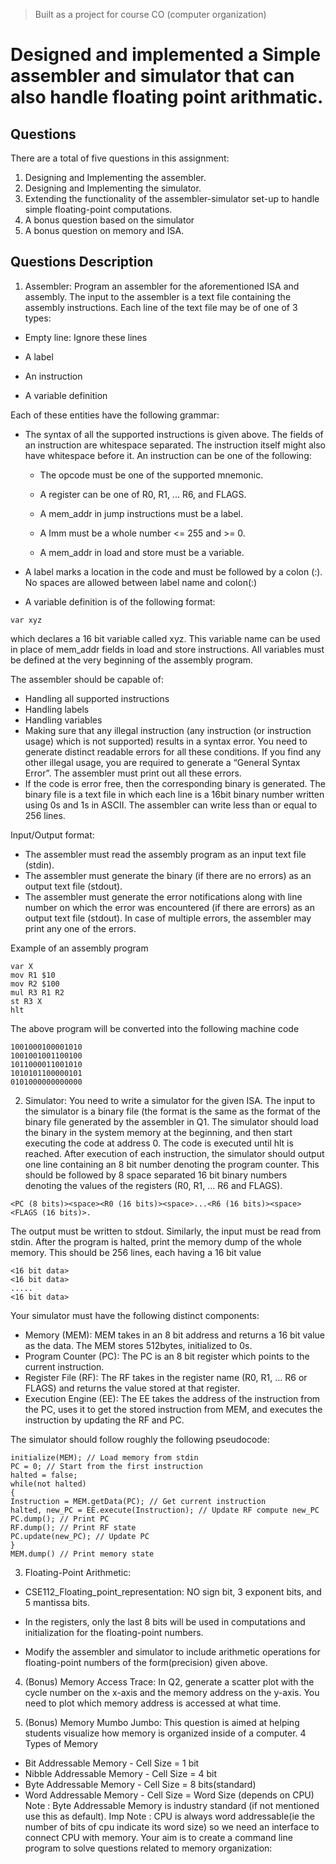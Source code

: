 > Built as a project for course CO (computer organization)
> 
# Designed and implemented a Simple assembler and simulator that can also handle floating point arithmatic.


## Questions
There are a total of five questions in this assignment:
1. Designing and Implementing the assembler.
2. Designing and Implementing the simulator.
3. Extending the functionality of the assembler-simulator set-up to handle simple
floating-point computations.
4. A bonus question based on the simulator
5. A bonus question on memory and ISA. 

## Questions Description
1.  Assembler:
Program an assembler for the aforementioned ISA and assembly. The input to the assembler is
a text file containing the assembly instructions. Each line of the text file may be of one of 3
types:

* Empty line: Ignore these lines

* A label

* An instruction

* A variable definition

Each of these entities have the following grammar:

* The syntax of all the supported instructions is given above. The fields of an instruction are whitespace separated. The instruction itself might also have whitespace before it. An instruction can be one of the following:

    * The opcode must be one of the supported mnemonic.

    * A register can be one of R0, R1, ... R6, and FLAGS.

    * A mem_addr in jump instructions must be a label.

    * A Imm must be a whole number <= 255 and >= 0.

    * A mem_addr in load and store must be a variable.

* A label marks a location in the code and must be followed by a colon (:). No spaces are
allowed between label name and colon(:)

* A variable definition is of the following format:
```
var xyz
```
which declares a 16 bit variable called xyz. This variable name can be used in place of
mem_addr fields in load and store instructions. All variables must be defined at the
very beginning of the assembly program.

The assembler should be capable of:
* Handling all supported instructions
* Handling labels
*  Handling variables
* Making sure that any illegal instruction (any instruction (or instruction usage) which is not supported) results in a syntax error.  You need to generate distinct readable errors for all these conditions. If you find any other illegal usage, you are required to generate a “General Syntax Error”. The assembler must print out all these errors.
* If the code is error free, then the corresponding binary is generated. The binary file is a text file in which each line is a 16bit binary number written using 0s and 1s in ASCII.  The assembler can write less than or equal to 256 lines.

Input/Output format:
* The assembler must read the assembly program as an input text file (stdin).
* The assembler must generate the binary (if there are no errors) as an output text file (stdout).
* The assembler must generate the error notifications along with line number on which the
error was encountered (if there are errors) as an output text file (stdout). In case of
multiple errors, the assembler may print any one of the errors.

Example of an assembly program
```
var X
mov R1 $10
mov R2 $100
mul R3 R1 R2
st R3 X
hlt
```
The above program will be converted into the following machine code
```
1001000100001010
1001001001100100
1011000011001010
1010101100000101
0101000000000000
```

2. Simulator:
You need to write a simulator for the given ISA. The input to the simulator is a binary file (the
format is the same as the format of the binary file generated by the assembler in Q1. The
simulator should load the binary in the system memory at the beginning, and then start
executing the code at address 0. The code is executed until hlt is reached. After execution of
each instruction, the simulator should output one line containing an 8 bit number denoting the
program counter. This should be followed by 8 space separated 16 bit binary numbers denoting
the values of the registers (R0, R1, ... R6 and FLAGS).
```
<PC (8 bits)><space><R0 (16 bits)><space>...<R6 (16 bits)><space><FLAGS (16 bits)>.
```

The output must be written to stdout. Similarly, the input must be read from stdin. After the
program is halted, print the memory dump of the whole memory. This should be 256 lines, each
having a 16 bit value
```
<16 bit data>
<16 bit data>
.....
<16 bit data>
```

Your simulator must have the following distinct components:
* Memory (MEM): MEM takes in an 8 bit address and returns a 16 bit value as the data.
The MEM stores 512bytes, initialized to 0s.
* Program Counter (PC): The PC is an 8 bit register which points to the current instruction.
* Register File (RF): The RF takes in the register name (R0, R1, ... R6 or FLAGS) and
returns the value stored at that register.
* Execution Engine (EE): The EE takes the address of the instruction from the PC, uses it
to get the stored instruction from MEM, and executes the instruction by updating the RF
and PC.

The simulator should follow roughly the following pseudocode:
```
initialize(MEM); // Load memory from stdin
PC = 0; // Start from the first instruction
halted = false;
while(not halted)
{
Instruction = MEM.getData(PC); // Get current instruction
halted, new_PC = EE.execute(Instruction); // Update RF compute new_PC
PC.dump(); // Print PC
RF.dump(); // Print RF state
PC.update(new_PC); // Update PC
}
MEM.dump() // Print memory state
```

3. Floating-Point Arithmetic:

* CSE112_Floating_point_representation: NO sign bit, 3 exponent bits, and 5 mantissa bits.


* In the registers, only the last 8 bits will be used in computations and initialization for the floating-point numbers.
* Modify the assembler and simulator to include arithmetic operations for floating-point numbers of the form(precision) given above.

4. (Bonus) Memory Access Trace:
In Q2, generate a scatter plot with the cycle number on the x-axis and the memory address on
the y-axis. You need to plot which memory address is accessed at what time.

5. (Bonus) Memory Mumbo Jumbo:
This question is aimed at helping students visualize how memory is organized inside of a
computer.
4 Types of Memory
*  Bit Addressable Memory - Cell Size = 1 bit
*  Nibble Addressable Memory - Cell Size = 4 bit
*  Byte Addressable Memory - Cell Size = 8 bits(standard)
*  Word Addressable Memory - Cell Size = Word Size (depends on CPU)
Note : Byte Addressable Memory is industry standard (if not mentioned use this as
default).
Imp Note : CPU is always word addressable(ie the number of bits of cpu indicate its
word size) so we need an interface to connect CPU with memory.
Your aim is to create a command line program to solve questions related to memory organization:
